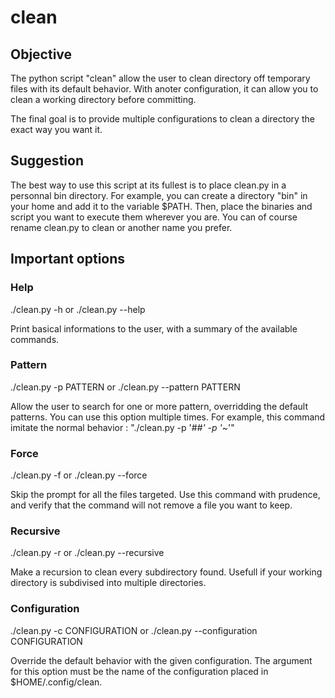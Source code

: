 clean
=====

## Objective

The python script "clean" allow the user to clean directory off temporary files with its default behavior.
With anoter configuration, it can allow you to clean a working directory before committing.

The final goal is to provide multiple configurations to clean a directory the exact way you want it.

## Suggestion

The best way to use this script at its fullest is to place clean.py in a personnal bin directory.
For example, you can create a directory "bin" in your home and add it to the variable $PATH.
Then, place the binaries and script you want to execute them wherever you are.
You can of course rename clean.py to clean or another name you prefer.

## Important options

### Help

./clean.py -h or ./clean.py --help

Print basical informations to the user, with a summary of the available commands.

### Pattern

./clean.py -p PATTERN or ./clean.py --pattern PATTERN

Allow the user to search for one or more pattern, overridding the default patterns.
You can use this option multiple times. For example, this command imitate the normal behavior : "./clean.py -p '#*#' -p '*~'"

### Force

./clean.py -f or ./clean.py --force

Skip the prompt for all the files targeted.
Use this command with prudence, and verify that the command will not remove a file you want to keep.

### Recursive

./clean.py -r or ./clean.py --recursive

Make a recursion to clean every subdirectory found.
Usefull if your working directory is subdivised into multiple directories.

### Configuration

./clean.py -c CONFIGURATION or ./clean.py --configuration CONFIGURATION

Override the default behavior with the given configuration.
The argument for this option must be the name of the configuration placed in $HOME/.config/clean.